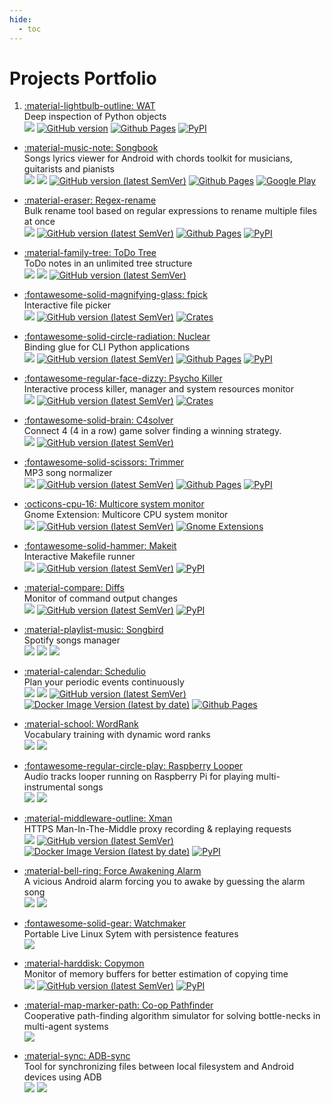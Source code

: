 ```yaml
---
hide:
  - toc
---
```


# Projects Portfolio


1.  [:material-lightbulb-outline: WAT](https://github.com/igrek51/wat)  
    Deep inspection of Python objects  
    ![](https://img.shields.io/badge/-Python-yellow)
    [![GitHub version](https://img.shields.io/github/v/tag/igrek51/wat?label=github&sort=semver)](https://github.com/igrek51/wat)
    [![Github Pages](https://img.shields.io/badge/docs-github.io-blue)](https://igrek51.github.io/wat)
    [![PyPI](https://img.shields.io/pypi/v/wat)](https://pypi.org/project/wat)

- [:material-music-note: Songbook](https://github.com/igrek51/android-songbook)  
  Songs lyrics viewer for Android with chords toolkit for musicians, guitarists and pianists  
  ![](https://img.shields.io/badge/-Kotlin-orange)
  ![](https://img.shields.io/badge/-Android-brightgreen)
  [![GitHub version (latest SemVer)](https://img.shields.io/github/v/tag/igrek51/android-songbook?label=github&sort=semver)](https://github.com/igrek51/android-songbook)
  [![Github Pages](https://img.shields.io/badge/docs-github.io-blue)](https://igrek51.github.io/android-songbook)
  [![Google Play](https://img.shields.io/badge/Google%20Play-igrek.songbook-blue)](https://play.google.com/store/apps/details?id=igrek.songbook)

- [:material-eraser: Regex-rename](https://github.com/igrek51/regex-rename)  
  Bulk rename tool based on regular expressions to rename multiple files at once  
  ![](https://img.shields.io/badge/-Python-yellow)
  [![GitHub version (latest SemVer)](https://img.shields.io/github/v/tag/igrek51/regex-rename?label=github&sort=semver)](https://github.com/igrek51/regex-rename)
  [![Github Pages](https://img.shields.io/badge/docs-github.io-blue)](https://igrek51.github.io/regex-rename)
  [![PyPI](https://img.shields.io/pypi/v/regex-rename)](https://pypi.org/project/regex-rename)

- [:material-family-tree: ToDo Tree](https://github.com/igrek51/todotree2)  
  ToDo notes in an unlimited tree structure  
  ![](https://img.shields.io/badge/-Flutter-5ED3F3)
  ![](https://img.shields.io/badge/-Android-brightgreen)
  [![GitHub version (latest SemVer)](https://img.shields.io/github/v/tag/igrek51/todotree2?label=github&sort=semver)](https://github.com/igrek51/todotree2)

- [:fontawesome-solid-magnifying-glass: fpick](https://github.com/igrek51/fpick)  
  Interactive file picker  
  ![](https://img.shields.io/badge/-Rust-red)
  [![GitHub version (latest SemVer)](https://img.shields.io/github/v/tag/igrek51/fpick?label=github&sort=semver)](https://github.com/igrek51/fpick)
  [![Crates](https://img.shields.io/crates/v/fpick)](https://crates.io/crates/fpick)

- [:fontawesome-solid-circle-radiation: Nuclear](https://github.com/igrek51/nuclear)  
  Binding glue for CLI Python applications  
  ![](https://img.shields.io/badge/-Python-yellow)
  [![GitHub version (latest SemVer)](https://img.shields.io/github/v/tag/igrek51/nuclear?label=github&sort=semver)](https://github.com/igrek51/nuclear)
  [![Github Pages](https://img.shields.io/badge/docs-github.io-blue)](https://igrek51.github.io/nuclear)
  [![PyPI](https://img.shields.io/pypi/v/nuclear)](https://pypi.org/project/nuclear)

- [:fontawesome-regular-face-dizzy: Psycho Killer](https://github.com/igrek51/psycho-killer)  
  Interactive process killer, manager and system resources monitor  
  ![](https://img.shields.io/badge/-Rust-red)
  [![GitHub version (latest SemVer)](https://img.shields.io/github/v/tag/igrek51/psycho-killer?label=github&sort=semver)](https://github.com/igrek51/psycho-killer)
  [![Crates](https://img.shields.io/crates/v/psycho-killer)](https://crates.io/crates/psycho-killer)

- [:fontawesome-solid-brain: C4solver](https://github.com/igrek51/connect4solver)  
  Connect 4 (4 in a row) game solver finding a winning strategy.  
  ![](https://img.shields.io/badge/-Go-blue)
  [![GitHub version (latest SemVer)](https://img.shields.io/github/v/tag/igrek51/connect4solver?label=github&sort=semver)](https://github.com/igrek51/connect4solver)

- [:fontawesome-solid-scissors: Trimmer](https://github.com/igrek51/trimmer)  
  MP3 song normalizer  
  ![](https://img.shields.io/badge/-Python-yellow)
  [![GitHub version (latest SemVer)](https://img.shields.io/github/v/tag/igrek51/trimmer?label=github&sort=semver)](https://github.com/igrek51/trimmer)
  [![Github Pages](https://img.shields.io/badge/docs-github.io-blue)](https://igrek51.github.io/trimmer)
  [![PyPI](https://img.shields.io/pypi/v/trimmer)](https://pypi.org/project/trimmer)

- [:octicons-cpu-16: Multicore system monitor](https://github.com/igrek51/multicore-monitor)  
  Gnome Extension: Multicore CPU system monitor  
  ![](https://img.shields.io/badge/-JavaScript-khaki)
  [![GitHub version (latest SemVer)](https://img.shields.io/github/v/tag/igrek51/multicore-monitor?label=github&sort=semver)](https://github.com/igrek51/multicore-monitor)
  [![Gnome Extensions](https://img.shields.io/badge/Gnome_Extensions-multicore--system--monitor-blue)](https://extensions.gnome.org/extension/6364/multicore-system-monitor/)

- [:fontawesome-solid-hammer: Makeit](https://github.com/igrek51/makeit)  
  Interactive Makefile runner  
  ![](https://img.shields.io/badge/-Python-yellow)
  [![GitHub version (latest SemVer)](https://img.shields.io/github/v/tag/igrek51/makeit?label=github&sort=semver)](https://github.com/igrek51/makeit)
  [![PyPI](https://img.shields.io/pypi/v/makit)](https://pypi.org/project/makit)

- [:material-compare: Diffs](https://github.com/igrek51/diffs)  
  Monitor of command output changes  
  ![](https://img.shields.io/badge/-Python-yellow)
  [![GitHub version (latest SemVer)](https://img.shields.io/github/v/tag/igrek51/diffs?label=github&sort=semver)](https://github.com/igrek51/diffs)
  [![PyPI](https://img.shields.io/pypi/v/diffs)](https://pypi.org/project/diffs)

- [:material-playlist-music: Songbird](https://github.com/igrek51/songbird)  
  Spotify songs manager  
  ![](https://img.shields.io/badge/-Python-yellow)
  ![](https://img.shields.io/badge/-Typescript-blue)
  ![](https://img.shields.io/badge/-Vue-19832C)

- [:material-calendar: Schedulio](https://github.com/igrek51/schedulio)  
  Plan your periodic events continuously  
  ![](https://img.shields.io/badge/-Python-yellow)
  ![](https://img.shields.io/badge/-React-5ED3F3)
  [![GitHub version (latest SemVer)](https://img.shields.io/github/v/tag/igrek51/schedulio?label=github&sort=semver)](https://github.com/igrek51/schedulio)
  [![Docker Image Version (latest by date)](https://img.shields.io/docker/v/igrek52/schedulio?label=docker)](https://hub.docker.com/r/igrek52/schedulio)
  [![Github Pages](https://img.shields.io/badge/docs-github.io-blue)](https://igrek51.github.io/schedulio)

- [:material-school: WordRank](https://github.com/igrek51/wordrank)  
  Vocabulary training with dynamic word ranks  
  ![](https://img.shields.io/badge/-Python-yellow)
  ![](https://img.shields.io/badge/-Angular-red)

- [:fontawesome-regular-circle-play: Raspberry Looper](https://github.com/igrek51/raspberry-looper)  
  Audio tracks looper running on Raspberry Pi for playing multi-instrumental songs  
  ![](https://img.shields.io/badge/-Python-yellow)
  ![](https://img.shields.io/badge/-RaspberryPi-crimson)

- [:material-middleware-outline: Xman](https://github.com/igrek51/xman)  
  HTTPS Man-In-The-Middle proxy recording & replaying requests  
  ![](https://img.shields.io/badge/-Python-yellow)
  [![GitHub version (latest SemVer)](https://img.shields.io/github/v/tag/igrek51/xman?label=github&sort=semver)](https://github.com/igrek51/xman)
  [![Docker Image Version (latest by date)](https://img.shields.io/docker/v/igrek5151/xman?label=docker)](https://hub.docker.com/r/igrek5151/xman)
  [![PyPI](https://img.shields.io/pypi/v/x-man)](https://pypi.org/project/x-man)

- [:material-bell-ring: Force Awakening Alarm](https://github.com/igrek51/force-awakening-alarm)  
  A vicious Android alarm forcing you to awake by guessing the alarm song  
  ![](https://img.shields.io/badge/-Kotlin-orange)
  ![](https://img.shields.io/badge/-Android-brightgreen)

- [:fontawesome-solid-gear: Watchmaker](https://github.com/igrek51/watchmaker)  
  Portable Live Linux Sytem with persistence features  
  ![](https://img.shields.io/badge/-Linux-darkgrey)

- [:material-harddisk: Copymon](https://github.com/igrek51/copymon)  
  Monitor of memory buffers for better estimation of copying time  
  ![](https://img.shields.io/badge/-Python-yellow)
  [![GitHub version (latest SemVer)](https://img.shields.io/github/v/tag/igrek51/copymon?label=github&sort=semver)](https://github.com/igrek51/copymon)
  [![PyPI](https://img.shields.io/pypi/v/copymon)](https://pypi.org/project/copymon)

- [:material-map-marker-path: Co-op Pathfinder](https://github.com/igrek51/coop-pathfinder)  
  Cooperative path-finding algorithm simulator for solving bottle-necks in multi-agent systems  
  ![](https://img.shields.io/badge/-Java-red)

- [:material-sync: ADB-sync](https://github.com/igrek51/adb-sync)  
  Tool for synchronizing files between local filesystem and Android devices using ADB  
  ![](https://img.shields.io/badge/-C++-blue)
  ![](https://img.shields.io/badge/-Android-brightgreen)

